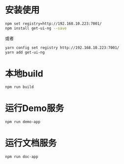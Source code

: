 # 安装使用

```bash
npm set registry=http://192.168.10.223:7001/
npm install get-ui-ng --save
```

或者
```bash
yarn config set registry http://192.168.10.223:7001/
yarn add get-ui-ng
```

# 本地build
```bash
npm run build
```

# 运行Demo服务

```bash
npm run demo-app
```

# 运行文档服务
```bash
npm run doc-app
```
